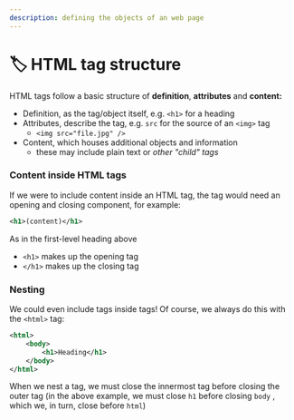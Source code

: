 ```yaml
---
description: defining the objects of an web page
---
```


# 🏷️ HTML tag structure

HTML tags follow a basic structure of **definition**, **attributes** and **content:**

* Definition, as the tag/object itself, e.g. `<h1>` for a heading
* Attributes, describe the tag, e.g. `src` for the source of an `<img>` tag
  * `<img src="file.jpg" />`
* Content, which houses additional objects and information
  * these may include plain text or _other "child" tags_

### Content inside HTML tags

If we were to include content inside an HTML tag, the tag would need an opening and closing component, for example:

```xml
<h1>(content)</h1>
```

As in the first-level heading above

* `<h1>` makes up the opening tag
* `</h1>` makes up the closing tag

### Nesting

We could even include tags inside tags! Of course, we always do this with the `<html>` tag:

```xml
<html>
    <body>
        <h1>Heading</h1>
    </body>
</html>
```

When we nest a tag, we must close the innermost tag before closing the outer tag (in the above example, we must close `h1` before closing `body` , which we, in turn, close before `html`)

